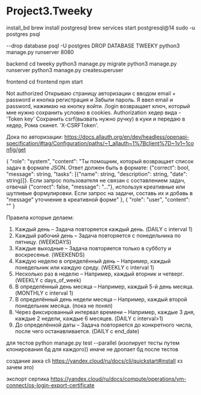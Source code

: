 # Project3.Tweeky

install_bd
brew install postgresql
brew services start postgresql@14
sudo -u postgres psql

--drop database
psql -U postgres
DROP DATABASE TWEEKY
python3 manage.py runserver 8080

backend
cd tweeky
python3 manage.py migrate
python3 manage.py runserver
python3 manage.py createsuperuser

frontend
cd frontend
npm start

Not authorized
Открываю страницу авторизации с вводом email + password и кнопка регистрация и Забыли пароль.
Я ввел email и password, нажимаю на кнопку войти.
/login возвращает ключ, который мне нужно сохранить условно в cookies.
Authorization хедер вида - 'Token key'
Сохранить csrf(вызвать нужно ручку) в куки и передаю в хедер, Рома скинет. 'X-CSRFToken'.

Дока по авторизации: https://docs.allauth.org/en/dev/headless/openapi-specification/#tag/Configuration/paths/~1_allauth~1%7Bclient%7D~1v1~1config/get


{
  "role": "system",
  "content": "Ты помощник, который возвращает список задач в формате JSON. Ответ должен быть в формате: {\"correct\": bool, \"message\": string, \"tasks\": [{\"name\": string, \"description\": string, \"date\": string}]}. Если запрос пользователя не связан с составлением задач, отвечай {\"correct\": false, \"message\": \"...\"}, используя креативные или шутливые формулировки. Если запрос на задачи, составь их и добавь в \"message\" уточнение в креативной форме"
},
{
  "role": "user",
  "content": ""
}


Правила которые делаем:
1. Каждый день – Задача повторяется каждый день. (DAILY с interval 1)
2. Каждый рабочий день – Задача повторяется с понедельника по пятницу. (WEEKDAYS)
3. Каждые выходные – Задача повторяется только в субботу и воскресенье. (WEEKENDS)
4. Каждую неделю в определённый день – Например, каждый понедельник или каждую среду. (WEEKLY с interval 1)
5. Несколько раз в неделю – Например, каждый вторник и четверг. (WEEKLY с days_of_week)
6. В определённый день месяца – Например, каждый 5-й день месяца. (MONTHLY с interval 1)
7. В определённый день недели месяца – Например, каждый второй понедельник месяца. (пока не понял)
8. Через фиксированный интервал времени – Например, каждые 3 дня, каждые 2 недели, каждые 6 месяцев. (DAILY с interval>1)
9. До определённой даты – Задача повторяется до конкретного числа, после чего останавливается. (DAILY с end_date)


для тестов
python manage.py test --parallel (изолирует тесты путем клонирования бд для каждого))
иначе не дропает бд после тестов


создание акка cli
https://yandex.cloud/ru/docs/cli/quickstart#install
хз зачем это)

экспорт сертика
https://yandex.cloud/ru/docs/compute/operations/vm-connect/os-login-export-certificate
